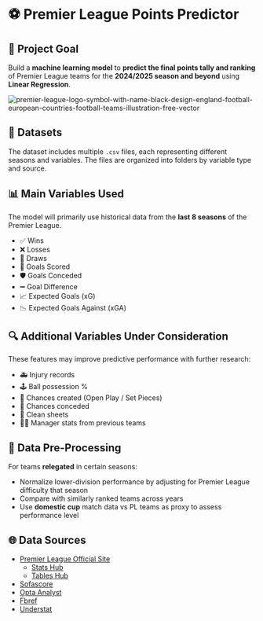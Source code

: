 # ⚽ Premier League Points Predictor

## 🎯 Project Goal  
Build a **machine learning model** to **predict the final points tally and ranking** of Premier League teams for the **2024/2025 season and beyond** using **Linear Regression**.

![premier-league-logo-symbol-with-name-black-design-england-football-european-countries-football-teams-illustration-free-vector](https://github.com/user-attachments/assets/00b49ac7-1d44-490e-bc8e-6374757e7102)



## 📂 Datasets  
The dataset includes multiple `.csv` files, each representing different seasons and variables. The files are organized into folders by variable type and source.



## 📊 Main Variables Used  
The model will primarily use historical data from the **last 8 seasons** of the Premier League.

- ✅ Wins  
- ❌ Losses  
- 🤝 Draws  
- 🎯 Goals Scored  
- 🛡️ Goals Conceded  
- ➖ Goal Difference  
- 📈 Expected Goals (xG)  
- 📉 Expected Goals Against (xGA)



## 🔍 Additional Variables Under Consideration  
These features may improve predictive performance with further research:

- 🚑 Injury records  
- 🕹️ Ball possession %  
- 🧠 Chances created (Open Play / Set Pieces)  
- 🛑 Chances conceded  
- 🧼 Clean sheets  
- 🧑‍💼 Manager stats from previous teams



## 🧹 Data Pre-Processing  
For teams **relegated** in certain seasons:

- Normalize lower-division performance by adjusting for Premier League difficulty that season  
- Compare with similarly ranked teams across years  
- Use **domestic cup** match data vs PL teams as proxy to assess performance level



## 🌐 Data Sources  

- [Premier League Official Site](https://www.premierleague.com)  
  - [Stats Hub](https://www.premierleague.com/stats)  
  - [Tables Hub](https://www.premierleague.com/tables)  
- [Sofascore](https://www.sofascore.com)  
- [Opta Analyst](https://www.google.com/search?client=safari&rls=en&q=opta+analyst&ie=UTF-8&oe=UTF-8)  
- [Fbref](https://fbref.com/en/comps/Big5/keepersadv/players/Big-5-European-Leagues-Stats)  
- [Understat](https://understat.com)
